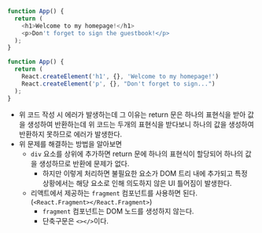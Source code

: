 ```js
function App() {
  return (
    <h1>Welcome to my homepage!</h1>
    <p>Don't forget to sign the guestbook!</p>
  );
}

function App() {
  return (
    React.createElement('h1', {}, 'Welcome to my homepage!')
    React.createElement('p', {}, "Don't forget to sign...")
  );
}
```
* 위 코드 작성 시 에러가 발생하는데 그 이유는 return 문은 하나의 표현식을 받아 값을 생성하여 반환하는데 위 코드는 두개의 표현식을 받다보니 하나의 값을 생성하여 반환하지 못하므로 에러가 발생한다.
* 위 문제를 해결하는 방법을 알아보면
    * `div` 요소를 상위에 추가하면 return 문에 하나의 표현식이 할당되어 하나의 값을 생성하므로 반환에 문제가 없다.
        * 하지만 이렇게 처리하면 불필요한 요소가 DOM 트리 내에 추가되고 특정 상황에서는 해당 요소로 인해 의도하지 않은 UI 틀어짐이 발생한다.
    * 리액트에서 제공하는 `fragment` 컴포넌트를 사용하면 된다. (`<React.Fragment></React.Fragment>`)
        * `fragment` 컴포넌트는 DOM 노드를 생성하지 않는다.
        * 단축구문은 `<></>`이다.
        